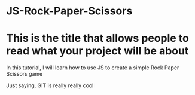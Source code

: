 # JS-Rock-Paper-Scissors

# This is the title that allows people to read what your project will be about

In this tutorial, I will learn how to use JS to create a simple Rock Paper Scissors game

Just saying, GIT is really really cool
